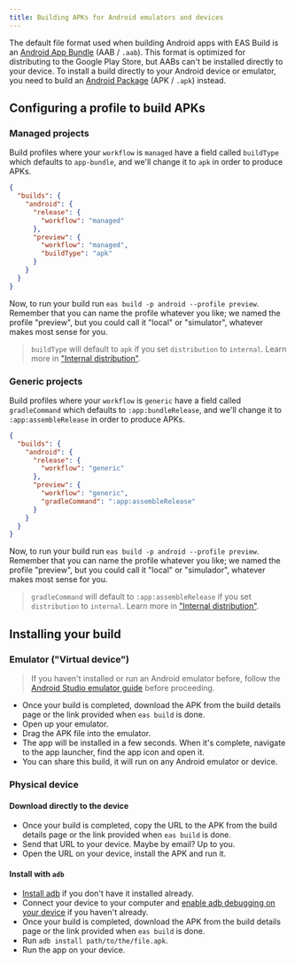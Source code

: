```yaml
---
title: Building APKs for Android emulators and devices
---
```


The default file format used when building Android apps with EAS Build is an [Android App Bundle](https://developer.android.com/platform/technology/app-bundle) (AAB / `.aab`). This format is optimized for distributing to the Google Play Store, but AABs can't be installed directly to your device. To install a build directly to your Android device or emulator, you need to build an [Android Package](https://en.wikipedia.org/wiki/Android_application_package) (APK / `.apk`) instead.

## Configuring a profile to build APKs

### Managed projects

Build profiles where your `workflow` is `managed` have a field called `buildType` which defaults to `app-bundle`, and we'll change it to `apk` in order to produce APKs.

```json
{
  "builds": {
    "android": {
      "release": {
        "workflow": "managed"
      },
      "preview": {
        "workflow": "managed",
        "buildType": "apk"
      }
    }
  }
}
```

Now, to run your build run `eas build -p android --profile preview`. Remember that you can name the profile whatever you like; we named the profile "preview", but you could call it "local" or "simulator", whatever makes most sense for you.

> `buildType` will default to `apk` if you set `distribution` to `internal`. Learn more in ["Internal distribution"](/build/internal-distribution.md).

### Generic projects

Build profiles where your `workflow` is `generic` have a field called `gradleCommand` which defaults to `:app:bundleRelease`, and we'll change it to `:app:assembleRelease` in order to produce APKs.

```json
{
  "builds": {
    "android": {
      "release": {
        "workflow": "generic"
      },
      "preview": {
        "workflow": "generic",
        "gradleCommand": ":app:assembleRelease"
      }
    }
  }
}
```

Now, to run your build run `eas build -p android --profile preview`. Remember that you can name the profile whatever you like; we named the profile "preview", but you could call it "local" or "simulador", whatever makes most sense for you.

> `gradleCommand` will default to `:app:assembleRelease` if you set `distribution` to `internal`. Learn more in ["Internal distribution"](/build/internal-distribution.md).

## Installing your build

### Emulator ("Virtual device")

> If you haven't installed or run an Android emulator before, follow the [Android Studio emulator guide](/workflow/android-studio-emulator.md) before proceeding.

- Once your build is completed, download the APK from the build details page or the link provided when `eas build` is done.
- Open up your emulator.
- Drag the APK file into the emulator.
- The app will be installed in a few seconds. When it's complete, navigate to the app launcher, find the app icon and open it.
- You can share this build, it will run on any Android emulator or device.

### Physical device

#### Download directly to the device

- Once your build is completed, copy the URL to the APK from the build details page or the link provided when `eas build` is done.
- Send that URL to your device. Maybe by email? Up to you.
- Open the URL on your device, install the APK and run it.

#### Install with `adb`

- [Install adb](https://developer.android.com/studio/command-line/adb) if you don't have it installed already.
- Connect your device to your computer and [enable adb debugging on your device](https://developer.android.com/studio/command-line/adb#Enabling) if you haven't already.
- Once your build is completed, download the APK from the build details page or the link provided when `eas build` is done.
- Run `adb install path/to/the/file.apk`.
- Run the app on your device.
